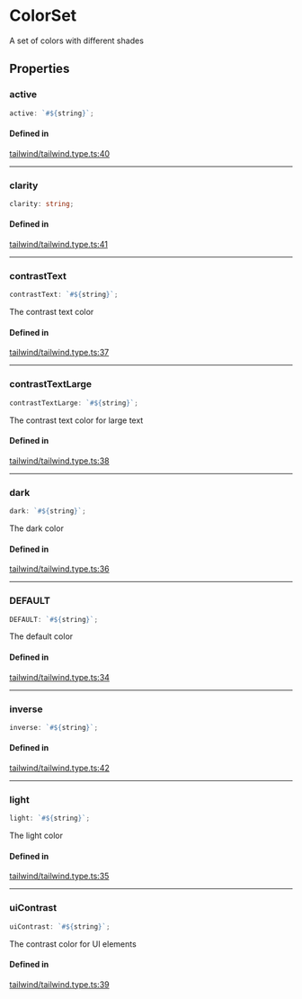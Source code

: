 # ColorSet

A set of colors with different shades

## Properties

### active

```ts
active: `#${string}`;
```

#### Defined in

[tailwind/tailwind.type.ts:40](https://github.com/Sillybit-io/colorhacks/blob/9a1a410a2ab3d0d5aa1082a1583a18ba63dd35e8/src/features/tailwind/tailwind.type.ts#L40)

***

### clarity

```ts
clarity: string;
```

#### Defined in

[tailwind/tailwind.type.ts:41](https://github.com/Sillybit-io/colorhacks/blob/9a1a410a2ab3d0d5aa1082a1583a18ba63dd35e8/src/features/tailwind/tailwind.type.ts#L41)

***

### contrastText

```ts
contrastText: `#${string}`;
```

The contrast text color

#### Defined in

[tailwind/tailwind.type.ts:37](https://github.com/Sillybit-io/colorhacks/blob/9a1a410a2ab3d0d5aa1082a1583a18ba63dd35e8/src/features/tailwind/tailwind.type.ts#L37)

***

### contrastTextLarge

```ts
contrastTextLarge: `#${string}`;
```

The contrast text color for large text

#### Defined in

[tailwind/tailwind.type.ts:38](https://github.com/Sillybit-io/colorhacks/blob/9a1a410a2ab3d0d5aa1082a1583a18ba63dd35e8/src/features/tailwind/tailwind.type.ts#L38)

***

### dark

```ts
dark: `#${string}`;
```

The dark color

#### Defined in

[tailwind/tailwind.type.ts:36](https://github.com/Sillybit-io/colorhacks/blob/9a1a410a2ab3d0d5aa1082a1583a18ba63dd35e8/src/features/tailwind/tailwind.type.ts#L36)

***

### DEFAULT

```ts
DEFAULT: `#${string}`;
```

The default color

#### Defined in

[tailwind/tailwind.type.ts:34](https://github.com/Sillybit-io/colorhacks/blob/9a1a410a2ab3d0d5aa1082a1583a18ba63dd35e8/src/features/tailwind/tailwind.type.ts#L34)

***

### inverse

```ts
inverse: `#${string}`;
```

#### Defined in

[tailwind/tailwind.type.ts:42](https://github.com/Sillybit-io/colorhacks/blob/9a1a410a2ab3d0d5aa1082a1583a18ba63dd35e8/src/features/tailwind/tailwind.type.ts#L42)

***

### light

```ts
light: `#${string}`;
```

The light color

#### Defined in

[tailwind/tailwind.type.ts:35](https://github.com/Sillybit-io/colorhacks/blob/9a1a410a2ab3d0d5aa1082a1583a18ba63dd35e8/src/features/tailwind/tailwind.type.ts#L35)

***

### uiContrast

```ts
uiContrast: `#${string}`;
```

The contrast color for UI elements

#### Defined in

[tailwind/tailwind.type.ts:39](https://github.com/Sillybit-io/colorhacks/blob/9a1a410a2ab3d0d5aa1082a1583a18ba63dd35e8/src/features/tailwind/tailwind.type.ts#L39)
